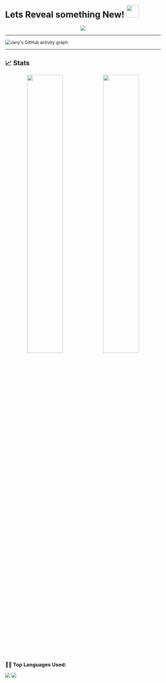 
# Lets Reveal something New! <img src="https://i.ibb.co/TqQSq2q/wave.gif" width="40px" height="40px">

<p align="center">
	<a href="https://www.linkedin.com/in/rafsan-jany-819817200/" target="_blank">
		<img src="https://img.shields.io/badge/LinkedIn-0077B5?style=for-the-badge&logo=linkedin&logoColor=white" />
	</a>
</p>

---

![Jany's GitHub activity graph](https://activity-graph.herokuapp.com/graph?username=rafsanjany-44&hide_border=true&theme=redical)

---


## 📈 Stats

<p align="center">
  <img width="48%" src="https://github-readme-stats.vercel.app/api?username=rafsanjany-44&show_icons=true&hide_border=true&theme=radical" />
  <img width="48%" src="https://github-readme-streak-stats.herokuapp.com/?user=rafsanjany-44&hide_border=true&theme=radical" />
</p>


 <!--   Top Languages Using -->
### 👨‍💻 Top Languages Used:
![](https://github-profile-summary-cards.vercel.app/api/cards/repos-per-language?username=rafsanjany-44&theme=nord_dark)
![](https://github-profile-summary-cards.vercel.app/api/cards/most-commit-language?username=rafsanjany-44&theme=nord_dark)
